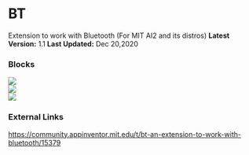 # BT
Extension to work with Bluetooth (For MIT AI2 and its distros)
 **Latest Version:** 1.1
 **Last Updated:** Dec 20,2020
 
 ### Blocks 
 <img src="https://community.appinventor.mit.edu/uploads/default/original/3X/3/d/3df52df9c91dccd2ba0508762b4cea26a2fea2de.png"><br>
 <img src="https://community.appinventor.mit.edu/uploads/default/original/3X/4/5/45eaec019f12864d05b1a6218f6fa06d16eb79b1.png"><br>
 <img src="https://community.appinventor.mit.edu/uploads/default/original/3X/8/1/819d440a1a0d5428a5bcd3e47c2209bb8c3ce741.png"><br>
 
 ### External Links
 https://community.appinventor.mit.edu/t/bt-an-extension-to-work-with-bluetooth/15379
